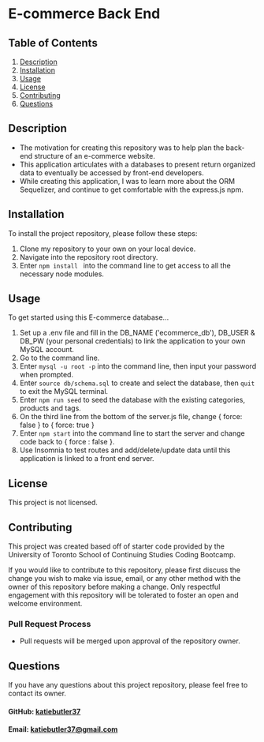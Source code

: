 # E-commerce Back End 

  ## Table of Contents
  1. [Description](#description)
  2. [Installation](#installation)
  3. [Usage](#usage)
  4. [License](#license)
  5. [Contributing](#contributing)
  6. [Questions](#questions)
   
## Description
- The motivation for creating this repository was to help plan the back-end structure of an e-commerce website. 
- This application articulates with a databases to present return organized data to eventually be accessed by front-end developers.
- While creating this application, I was to learn more about the ORM Sequelizer, and continue to get comfortable with the express.js npm.
   
## Installation
To install the project repository, please follow these steps:
1. Clone my repository to your own on your local device.
2. Navigate into the repository root directory.
3. Enter ```npm install ``` into the command line to get access to all the necessary node modules.

## Usage
To get started using this E-commerce database...
1. Set up a .env file and fill in the DB_NAME ('ecommerce_db'), DB_USER & DB_PW (your personal credentials) to link the application to your own MySQL account.
2. Go to the command line. 
3. Enter ```mysql -u root -p``` into the command line, then input your password when prompted.
4. Enter ```source db/schema.sql``` to create and select the database, then ```quit``` to exit the MySQL terminal.
5. Enter ```npm run seed``` to seed the database with the existing categories, products and tags.
6. On the third line from the bottom of the server.js file, change { force: false } to  { force: true }
7. Enter ```npm start``` into the command line to start the server and change code back to { force : false }.
8. Use Insomnia to test routes and add/delete/update data until this application is linked to a front end server.

## License
This project is not licensed.

## Contributing
This project was created based off of starter code provided by the University of Toronto School of Continuing Studies Coding Bootcamp. 

If you would like to contribute to this repository, please first discuss the change you wish to make via issue, email, or any other method with the owner of this repository before making a change. Only respectful engagement with this repository will be tolerated to foster an open and welcome environment.

  ### Pull Request Process
  - Pull requests will be merged upon approval of the repository owner.

## Questions
If you have any questions about this project repository, please feel free to contact its owner.
  #### GitHub: [katiebutler37](https://github.com/katiebutler37)
  #### Email: [katiebutler37@gmail.com](mailto:katiebutler37@gmail.com)

    
